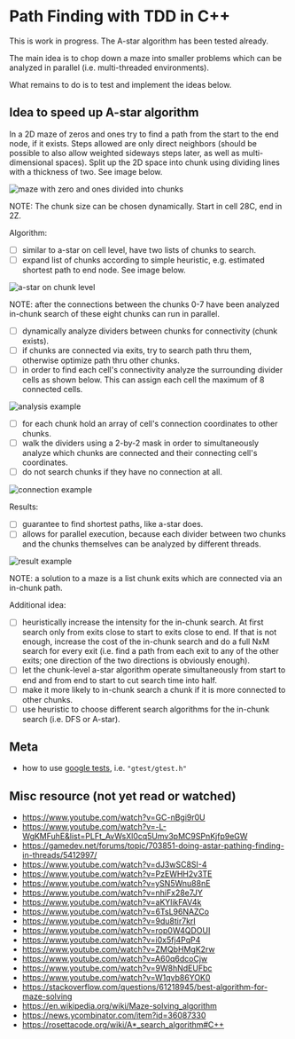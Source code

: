 
# Path Finding with TDD in C++

This is work in progress. The A-star algorithm has been tested already.

The main idea is to chop down a maze into smaller problems which can be analyzed
in parallel (i.e. multi-threaded environments).

What remains to do is to test and implement the ideas below.

## Idea to speed up A-star algorithm

In a 2D maze of zeros and ones try to find a path from the start to the end
node, if it exists. Steps allowed are only direct neighbors (should be possible
to also allow weighted sideways steps later, as well as multi-dimensional
spaces). Split up the 2D space into chunk using dividing lines with a thickness
of two. See image below.

![maze with zero and ones divided into chunks](./info/idea_00.png)

NOTE: The chunk size can be chosen dynamically. Start in cell 28C, end in 2Z.

Algorithm:

 - [ ] similar to a-star on cell level, have two lists of chunks to search.
 - [ ] expand list of chunks according to simple heuristic, e.g. estimated
       shortest path to end node. See image below.

![a-star on chunk level](./info/idea_03.png)

NOTE: after the connections between the chunks 0-7 have been analyzed in-chunk
search of these eight chunks can run in parallel.

 - [ ] dynamically analyze dividers between chunks for connectivity (chunk
       exists).
 - [ ] if chunks are connected via exits, try to search path thru them, 
       otherwise optimize path thru other chunks.
 - [ ] in order to find each cell's connectivity analyze the surrounding divider
       cells as shown below. This can assign each cell the maximum of 8
       connected cells.

![analysis example](./info/idea_01.png)

 - [ ] for each chunk hold an array of cell's connection coordinates to other
       chunks.
 - [ ] walk the dividers using a 2-by-2 mask in order to simultaneously analyze
       which chunks are connected and their connecting cell's coordinates.
 - [ ] do not search chunks if they have no connection at all.

![connection example](./info/idea_02.png)

Results:

 - [ ] guarantee to find shortest paths, like a-star does.
 - [ ] allows for parallel execution, because each divider between two chunks
       and the chunks themselves can be analyzed by different threads.

![result example](./info/idea_04.png)

NOTE: a solution to a maze is a list chunk exits which are connected via an
in-chunk path.

Additional idea:

 - [ ] heuristically increase the intensity for the in-chunk search. At first
       search only from exits close to start to exits close to end. If that is
       not enough, increase the cost of the in-chunk search and do a full NxM
       search for every exit (i.e. find a path from each exit to any of the
       other exits; one direction of the two directions is obviously enough).
 - [ ] let the chunk-level a-star algorithm operate simultaneously from start to
       end and from end to start to cut search time into half.
 - [ ] make it more likely to in-chunk search a chunk if it is more connected to
       other chunks.
 - [ ] use heuristic to choose different search algorithms for the in-chunk
       search (i.e. DFS or A-star).

## Meta
 
 - how to use [google tests](https://github.com/google/googletest/blob/main/googletest/samples/sample1_unittest.cc), i.e. `"gtest/gtest.h"`

## Misc resource (not yet read or watched)

 - https://www.youtube.com/watch?v=GC-nBgi9r0U
 - https://www.youtube.com/watch?v=-L-WgKMFuhE&list=PLFt_AvWsXl0cq5Umv3pMC9SPnKjfp9eGW
 - https://gamedev.net/forums/topic/703851-doing-astar-pathing-finding-in-threads/5412997/
 - https://www.youtube.com/watch?v=dJ3wSC8SI-4
 - https://www.youtube.com/watch?v=PzEWHH2v3TE
 - https://www.youtube.com/watch?v=ySN5Wnu88nE
 - https://www.youtube.com/watch?v=nhiFx28e7JY
 - https://www.youtube.com/watch?v=aKYlikFAV4k
 - https://www.youtube.com/watch?v=6TsL96NAZCo
 - https://www.youtube.com/watch?v=9du8tir7krI
 - https://www.youtube.com/watch?v=rop0W4QDOUI
 - https://www.youtube.com/watch?v=i0x5fj4PqP4
 - https://www.youtube.com/watch?v=ZMQbHMgK2rw
 - https://www.youtube.com/watch?v=A60q6dcoCjw
 - https://www.youtube.com/watch?v=9W8hNdEUFbc
 - https://www.youtube.com/watch?v=W1qvb86YOK0
 - https://stackoverflow.com/questions/61218945/best-algorithm-for-maze-solving
 - https://en.wikipedia.org/wiki/Maze-solving_algorithm
 - https://news.ycombinator.com/item?id=36087330
 - https://rosettacode.org/wiki/A*_search_algorithm#C++

